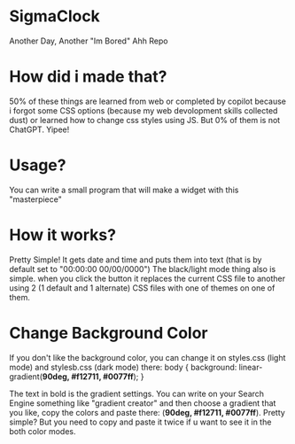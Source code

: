 # SigmaClock
Another Day, Another "Im Bored" Ahh Repo

# How did i made that?

50% of these things are learned from web or completed by copilot because i forgot some CSS options (because my web devolopment skills collected dust) or learned how to change css styles using JS. But 0% of them is not ChatGPT. Yipee!

# Usage?

You can write a small program that will make a widget with this "masterpiece"

# How it works?

Pretty Simple! It gets date and time and puts them into text (that is by default set to "00:00:00 00/00/0000")
The black/light mode thing also is simple. when you click the button it replaces the current CSS file to another using 2 (1 default and 1 alternate) CSS files with one of themes on one of them.

# Change Background Color
If you don't like the background color, you can change it on styles.css (light mode) and stylesb.css (dark mode) there:
body {
    background: linear-gradient(**90deg, #f12711, #0077ff**);
}

The text in bold is the gradient settings. You can write on your Search Engine something like "gradient creator" and then choose a gradient that you like, copy the colors and paste there: (**90deg, #f12711, #0077ff**).
Pretty simple? But you need to copy and paste it twice if u want to see it in the both color modes.

